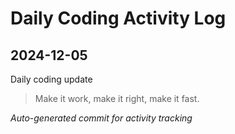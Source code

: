 # Daily Coding Activity Log

## 2024-12-05

Daily coding update

> Make it work, make it right, make it fast.

*Auto-generated commit for activity tracking*
